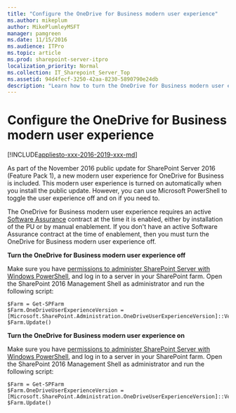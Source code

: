 ```yaml
---
title: "Configure the OneDrive for Business modern user experience"
ms.author: mikeplum
author: MikePlumleyMSFT
manager: pamgreen
ms.date: 11/15/2016
ms.audience: ITPro
ms.topic: article
ms.prod: sharepoint-server-itpro
localization_priority: Normal
ms.collection: IT_Sharepoint_Server_Top
ms.assetid: 94d4fecf-3250-42aa-8230-5890790e24db
description: "Learn how to turn the OneDrive for Business modern user experience on or off in SharePoint Server."
---
```


# Configure the OneDrive for Business modern user experience

[!INCLUDE[appliesto-xxx-2016-2019-xxx-md](../includes/appliesto-xxx-2016-2019-xxx-md.md)]
  
As part of the November 2016 public update for SharePoint Server 2016 (Feature Pack 1), a new modern user experience for OneDrive for Business is included. This modern user experience is turned on automatically when you install the public update. However, you can use Microsoft PowerShell to toggle the user experience off and on if you need to.
  
The OneDrive for Business modern user experience requires an active [Software Assurance](https://www.microsoft.com/en-us/licensing/licensing-programs/software-assurance-default.aspx) contract at the time it is enabled, either by installation of the PU or by manual enablement. If you don't have an active Software Assurance contract at the time of enablement, then you must turn the OneDrive for Business modern user experience off. 
  
 **Turn the OneDrive for Business modern user experience off**
  
Make sure you have [permissions to administer SharePoint Server with Windows PowerShell](/powershell/module/sharepoint-server/?view=sharepoint-ps), and log in to a server in your SharePoint farm. Open the SharePoint 2016 Management Shell as administrator and run the following script:
  
```
$Farm = Get-SPFarm
$Farm.OneDriveUserExperienceVersion = [Microsoft.SharePoint.Administration.OneDriveUserExperienceVersion]::Version1
$Farm.Update()

```

 **Turn the OneDrive for Business modern user experience on**
  
Make sure you have [permissions to administer SharePoint Server with Windows PowerShell](/powershell/module/sharepoint-server/?view=sharepoint-ps), and log in to a server in your SharePoint farm. Open the SharePoint 2016 Management Shell as administrator and run the following script:
  
```
$Farm = Get-SPFarm
$Farm.OneDriveUserExperienceVersion = [Microsoft.SharePoint.Administration.OneDriveUserExperienceVersion]::Version2
$Farm.Update()

```


